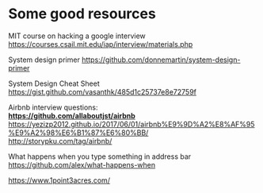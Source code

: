 <h1>Some good resources</h1>

MIT course on hacking a google interview https://courses.csail.mit.edu/iap/interview/materials.php </br>

System design primer https://github.com/donnemartin/system-design-primer </br>

System Design Cheat Sheet https://gist.github.com/vasanthk/485d1c25737e8e72759f </br>

Airbnb interview questions: </br> 
<b> https://github.com/allaboutjst/airbnb </b> </br>
https://yezizp2012.github.io/2017/06/01/airbnb%E9%9D%A2%E8%AF%95%E9%A2%98%E6%B1%87%E6%80%BB/ </br>
http://storypku.com/tag/airbnb/ </br>

What happens when you type something in address bar https://github.com/alex/what-happens-when </br>

https://www.1point3acres.com/
